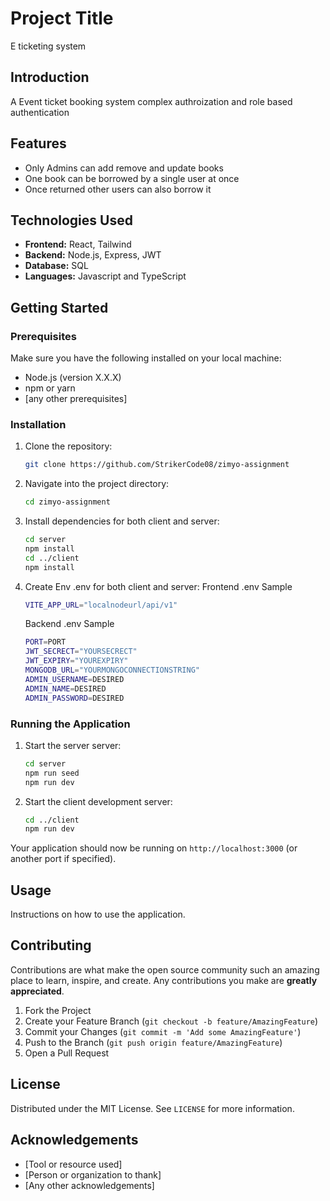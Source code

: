 # Project Title

E ticketing system
## Introduction

A Event ticket booking system complex authroization and role based authentication

## Features

- Only Admins can add remove and update books 
- One book can be borrowed by a single user at once 
- Once returned other users can also borrow it

## Technologies Used

- **Frontend:** React, Tailwind
- **Backend:** Node.js, Express, JWT
- **Database:** SQL
- **Languages:** Javascript and TypeScript

## Getting Started

### Prerequisites

Make sure you have the following installed on your local machine:

- Node.js (version X.X.X)
- npm or yarn
- [any other prerequisites]

### Installation

1. Clone the repository:
    ```sh
    git clone https://github.com/StrikerCode08/zimyo-assignment
    ```

2. Navigate into the project directory:
    ```sh
    cd zimyo-assignment
    ```

3. Install dependencies for both client and server:
    ```sh
    cd server
    npm install
    cd ../client
    npm install
    ```
4. Create Env .env for both client and server:
    Frontend .env Sample
    ```sh
    VITE_APP_URL="localnodeurl/api/v1"
    ```
     Backend .env Sample
    ```sh
    PORT=PORT
    JWT_SECRECT="YOURSECRECT"
    JWT_EXPIRY="YOUREXPIRY"
    MONGODB_URL="YOURMONGOCONNECTIONSTRING"
    ADMIN_USERNAME=DESIRED
    ADMIN_NAME=DESIRED
    ADMIN_PASSWORD=DESIRED
    ```

### Running the Application

1. Start the server server:
    ```sh
    cd server
    npm run seed 
    npm run dev
    ```

2. Start the client development server:
    ```sh
    cd ../client
    npm run dev
    ```

Your application should now be running on `http://localhost:3000` (or another port if specified).

## Usage

Instructions on how to use the application.

## Contributing

Contributions are what make the open source community such an amazing place to learn, inspire, and create. Any contributions you make are **greatly appreciated**.

1. Fork the Project
2. Create your Feature Branch (`git checkout -b feature/AmazingFeature`)
3. Commit your Changes (`git commit -m 'Add some AmazingFeature'`)
4. Push to the Branch (`git push origin feature/AmazingFeature`)
5. Open a Pull Request

## License

Distributed under the MIT License. See `LICENSE` for more information.

## Acknowledgements

- [Tool or resource used]
- [Person or organization to thank]
- [Any other acknowledgements]
